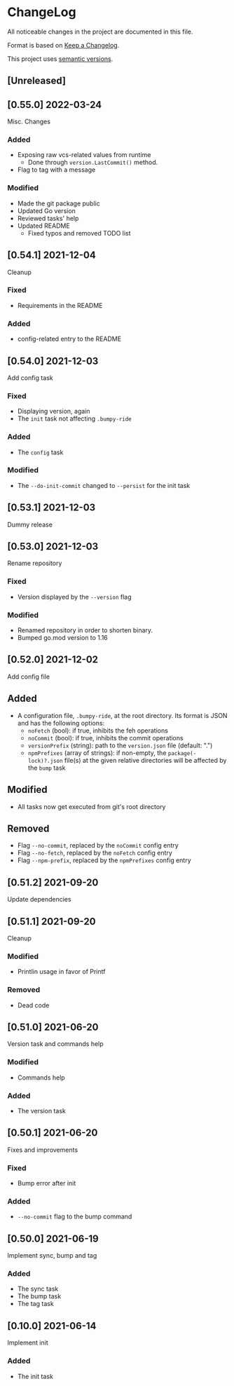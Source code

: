 ChangeLog
=========

All noticeable changes in the project  are documented in this file.

Format is based on [Keep a Changelog](https://keepachangelog.com/en/1.0.0/).

This project uses [semantic versions](https://semver.org/spec/v2.0.0.html).

## [Unreleased]

## [0.55.0] 2022-03-24

Misc. Changes

### Added

* Exposing raw vcs-related values from runtime
    * Done through `version.LastCommit()` method.
* Flag to tag with a message

### Modified

* Made the git package public
* Updated Go version
* Reviewed tasks' help
* Updated README
    * Fixed typos and removed TODO list

## [0.54.1] 2021-12-04

Cleanup

### Fixed

* Requirements in the README

### Added

* config-related entry to the README

## [0.54.0] 2021-12-03

Add config task

### Fixed

* Displaying version, again
* The `init` task not affecting `.bumpy-ride`

### Added

* The `config` task

### Modified

* The `--do-init-commit` changed to `--persist` for the init task

## [0.53.1] 2021-12-03

Dummy release

## [0.53.0] 2021-12-03

Rename repository

### Fixed

* Version displayed by the `--version` flag

### Modified

* Renamed repository in order to shorten binary.
* Bumped go.mod version to 1.16

## [0.52.0] 2021-12-02

Add config file

## Added

* A configuration file, `.bumpy-ride`, at the root directory. Its format is JSON and has the following options:
    * `noFetch` (bool): if true, inhibits the feh operations
    * `noCommit` (bool): if true, inhibits the commit operations
    * `versionPrefix` (string): path to the `version.json` file (default: ".")
    * `npmPrefixes` (array of strings): if non-empty, the `package(-lock)?.json` file(s) at the given relative directories will be affected by the `bump` task

## Modified

* All tasks now get executed from git's root directory

## Removed

* Flag `--no-commit`, replaced by the `noCommit` config entry
* Flag `--no-fetch`, replaced by the `noFetch` config entry
* Flag `--npm-prefix`, replaced by the `npmPrefixes` config entry

## [0.51.2] 2021-09-20

Update dependencies

## [0.51.1] 2021-09-20

Cleanup

### Modified

* Printlin usage in favor of Printf

### Removed

* Dead code

## [0.51.0] 2021-06-20

Version task and commands help

### Modified

* Commands help

### Added

* The version task

## [0.50.1] 2021-06-20

Fixes and improvements

### Fixed

* Bump error after init

### Added

* `--no-commit` flag to the bump command

## [0.50.0] 2021-06-19

Implement sync, bump and tag

### Added

* The sync task
* The bump task
* The tag task

## [0.10.0] 2021-06-14

Implement init

### Added

* The init task

